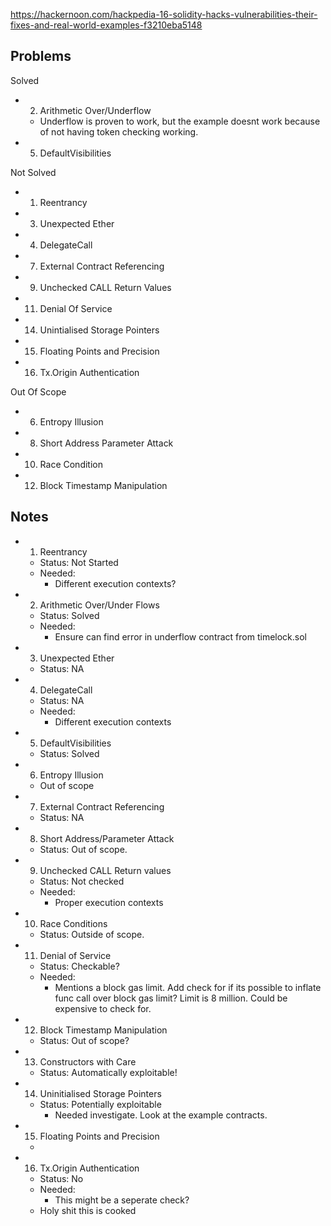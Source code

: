 https://hackernoon.com/hackpedia-16-solidity-hacks-vulnerabilities-their-fixes-and-real-world-examples-f3210eba5148

## Problems

Solved
- 2. Arithmetic Over/Underflow
    - Underflow is proven to work, but the example doesnt work because of not having token checking working.
- 5. DefaultVisibilities

Not Solved
- 1. Reentrancy
- 3. Unexpected Ether
- 4. DelegateCall
- 7. External Contract Referencing
- 9. Unchecked CALL Return Values
- 11. Denial Of Service
- 14. Unintialised Storage Pointers
- 15. Floating Points and Precision
- 16. Tx.Origin Authentication

Out Of Scope
- 6. Entropy Illusion
- 8. Short Address Parameter Attack
- 10. Race Condition
- 12. Block Timestamp Manipulation

## Notes

- 1. Reentrancy
    - Status: Not Started
    - Needed:
        - Different execution contexts?
- 2. Arithmetic Over/Under Flows
    - Status: Solved
    - Needed:
        - Ensure can find error in underflow contract from timelock.sol
- 3. Unexpected Ether
    - Status: NA
- 4. DelegateCall
    - Status: NA
    - Needed:
        - Different execution contexts
- 5. DefaultVisibilities
    - Status: Solved
- 6. Entropy Illusion
    - Out of scope
- 7. External Contract Referencing
    - Status: NA
- 8. Short Address/Parameter Attack
    - Status: Out of scope.
- 9. Unchecked CALL Return values
    - Status: Not checked
    - Needed:
        - Proper execution contexts
- 10. Race Conditions
    - Status: Outside of scope.
- 11. Denial of Service
    - Status: Checkable?
    - Needed:
        - Mentions a block gas limit. Add check for if its possible to inflate func call over block gas limit? Limit is 8 million. Could be expensive to check for.
- 12. Block Timestamp Manipulation
    - Status: Out of scope?
- 13. Constructors with Care
    - Status: Automatically exploitable!
- 14. Uninitialised Storage Pointers
    - Status: Potentially exploitable
        - Needed investigate. Look at the example contracts.
- 15. Floating Points and Precision
    - 
- 16. Tx.Origin Authentication
    - Status: No
    - Needed:
        - This might be a seperate check?
    - Holy shit this is cooked
